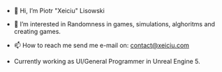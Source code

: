 - 👋 Hi, I’m Piotr "Xeiciu" Lisowski
- 👀 I’m interested in Randomness in games, simulations, alghoritms and creating games.
- 📫 How to reach me send me e-mail on: contact@xeiciu.com

- Currently working as UI/General Programmer in Unreal Engine 5.
